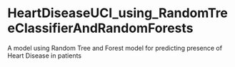 # HeartDiseaseUCI_using_RandomTreeClassifierAndRandomForests
A model using Random Tree and Forest model for predicting presence of Heart Disease in patients
